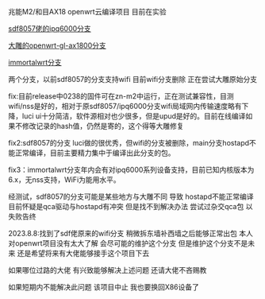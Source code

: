 兆能M2/和目AX18 openwrt云编译项目 目前在实验

[sdf8057佬的ipq6000分支](https://github.com/sdf8057/ipq6000)

[大雕的openwrt-gl-ax1800分支](https://github.com/coolsnowwolf/openwrt-gl-ax1800)

[immortalwrt分支](https://github.com/immortalwrt/immortalwrt)

两个分支，以前sdf8057的分支支持wifi 目前wifi分支删除 正在尝试大雕原始分支


fix:目前release中0238的固件可在zn-m2中运行，正在测试兼容性，目测wifi/nss是好的，相对于原sdf8057/ipq6000分支wifi局域网内传输速度略有下降，luci ui十分简洁，软件源相对也少很多，但是upud是好的。目前在线编译如果不修改记录的hash值，仍然是寄的，这个得等大雕修复

fix2:sdf8057的分支 luci做的很优秀，但wifi的分支被删除，main分支hostapd不能正常编译，目前主要精力集中于编译出此分支的包。


fix3：immortalwrt分支年内会有对ipq6000系列设备支持，目前已知内核版本为6.x，无nss支持，WiFi为能用水平。


经测试，sdf8057的分支可能是某些地方与大雕不同 导致 hostapd不能正常编译 目前怀疑是qca驱动与hostapd有冲突 但是找不到解决办法 尝试过杂交qca包 以失败告终

2023.8.8:找到了sdf佬原来的wifi分支 稍微拆东墙补西墙之后能够正常出包 本人对openwrt项目没有太大了解 会尽可能的维护这个分支 但是维护这个分支不是未来
还是希望将来有大佬能够接手这个项目下去

如果哪位过路的大佬 有兴致能够解决上述问题 还请大佬不吝赐教

如果短期内不能解决此问题 该项目中止 我也要换回X86设备了
